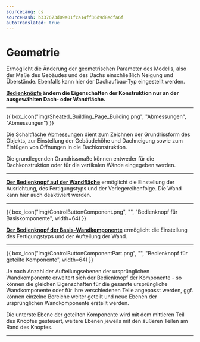 ```yaml
---
sourceLang: cs
sourceHash: b337673d09a01fca14ff36d9d8edfa6f
autoTranslated: true
---
```


# Geometrie

<p>Ermöglicht die Änderung der geometrischen Parameter des Modells, also der Maße des Gebäudes und des Dachs einschließlich Neigung und Überstände. Ebenfalls kann hier der Dachaufbau-Typ eingestellt werden.</p>

<p><b><u>Bedienknöpfe</u> ändern die Eigenschaften der Konstruktion nur an der ausgewählten Dach- oder Wandfläche.</b></p>

<hr class="main">

{{ box_icon("img/Sheated_Building_Page_Building.png", "Abmessungen", "Abmessungen") }}

<p>Die Schaltfläche <u>Abmessungen</u> dient zum Zeichnen der Grundrissform des Objekts, zur Einstellung der Gebäudehöhe und Dachneigung sowie zum Einfügen von Öffnungen in die Dachkonstruktion.</p>
<p>Die grundlegenden Grundrissmaße können entweder für die Dachkonstruktion oder für die vertikalen Wände eingegeben werden.</p>

<hr class="main">

<!--{{ box_icon("img/RoofSketchIcon64x64.png", "Dach", "Dach") }}

<p>Die Schaltfläche <u>Dach</u> ermöglicht die Einstellung des Dachaufbautyps. Der Dachdeckungstyp und die Maße der sekundären Dachkonstruktion können über die Schaltfläche <u>Verkleidung</u> geändert werden.</p>

<hr class="main">

{{ box_icon("img/WallIcon64x64.png", "Wände", "Wände") }}

<p>Die Schaltfläche <u>Wände</u> ermöglicht es, die Ausrichtung der Wand, den Fertigungstyp und das Verlegemuster der Verkleidungsreihen sowie die Sockelhöhe einzustellen.</p>
<p>Diese Einstellungen können für einzelne Wände mit den entsprechenden Bedienknöpfen angepasst werden.</p>

<hr class="main">

{{ box_icon("img/MainInsert64x64.png", "Wand 2D hinzufügen", "Wand 2D hinzufügen", fontSize=8) }}

<p>Mit der Schaltfläche <u>Wand 2D hinzufügen</u> können innere vertikale Wände zur Konstruktion hinzugefügt und die Eigenschaften von Wänden angepasst werden.</p>

<hr class="main">

{{ box_icon("img/PvgisIcon64x64.png", "Leistung", "Leistung") }}

<p>
Ermöglicht die Auswertung der potenziellen Leistung der Sonneneinstrahlung auf einzelne Dachflächen.
</p>

<p>
...Die Funktionalität der Schaltfläche <u>Leistung</u> wird für eine zukünftige Version des Programms vorbereitet...
</p>

<hr class="main">

{{ box_icon("img/DimensionLinearIcon64x64.png", "Bemaßung", "Bemaßung") }}

<p>Mit der Schaltfläche <u>Bemaßung</u> können beliebige Grundriss-Bemaßungen zum Modell hinzugefügt werden.</p>

<hr class="main">

{{ box_icon("img/TapeMeasureIcon64x64.png", "Messen", "Messen") }}

<p>Mit dem <u>Messen</u> Knopf können die Maße des Modells überprüft werden.</p>

<hr class="main">

{{ box_icon("img/ControlButton.png", "", "Bedienknopf", width=64) }}

<!--<p><b><u>Der Bedienknopf auf der Dachfläche</u></b> ermöglicht die Einstellung des Dachaufbaus für einzelne Dachflächen.</p>-->
<p><b><u>Der Bedienknopf auf der Wandfläche</u></b> ermöglicht die Einstellung der Ausrichtung, des Fertigungstyps und der Verlegereihenfolge. Die Wand kann hier auch deaktiviert werden.</p>

<hr class="main">

{{ box_icon("img/ControlButtonComponent.png", "", "Bedienknopf für Basiskomponente", width=64) }}

<p><b><u>Der Bedienknopf der Basis-Wandkomponente</u></b> ermöglicht die Einstellung des Fertigungstyps und der Aufteilung der Wand.</p>

<hr class="main">

{{ box_icon("img/ControlButtonComponentPart.png", "", "Bedienknopf für geteilte Komponente", width=64) }}

<p>Je nach Anzahl der Aufteilungsebenen der ursprünglichen Wandkomponente erweitert sich der Bedienknopf der Komponente - so können die gleichen Eigenschaften für die gesamte ursprüngliche Wandkomponente oder für ihre verschiedenen Teile angepasst werden, ggf. können einzelne Bereiche weiter geteilt und neue Ebenen der ursprünglichen Wandkomponente erstellt werden.</p>

<p>Die unterste Ebene der geteilten Komponente wird mit dem mittleren Teil des Knopfes gesteuert, weitere Ebenen jeweils mit den äußeren Teilen am Rand des Knopfes.</p>

<hr class="main">

<!-- product: HiStruct Building Configurator -->